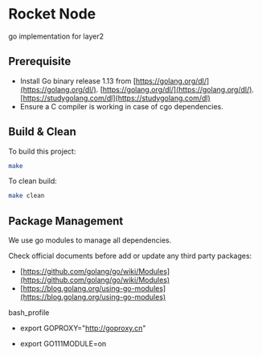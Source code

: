 # Rocket Node

go implementation for layer2

## Prerequisite

- Install Go binary release 1.13 from [https://golang.org/dl/](https://golang.org/dl/).
  [https://golang.org/dl/](https://golang.org/dl/).
  [https://studygolang.com/dl](https://studygolang.com/dl)
- Ensure a C compiler is working in case of cgo dependencies.

## Build & Clean

To build this project:

```sh
make
```

To clean build:

```sh
make clean
```

## Package Management

We use go modules to manage all dependencies.

Check official documents before add or update any third party packages:

- [https://github.com/golang/go/wiki/Modules](https://github.com/golang/go/wiki/Modules)
- [https://blog.golang.org/using-go-modules](https://blog.golang.org/using-go-modules)

bash_profile
- export GOPROXY="http://goproxy.cn" 

- export GO111MODULE=on